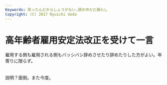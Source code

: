 ```yaml
---
Keywords: 思ったんだからしょうがない,頭の中だだ漏らし
Copyright: (C) 2017 Ryuichi Ueda
---
```


# 高年齢者雇用安定法改正を受けて一言
雇用する側も雇用される側もバッシバシ辞めさせたり辞めたりした方がよい。年寄りに限らず。<br />
<br />
<br />
説明？面倒。また今度。
